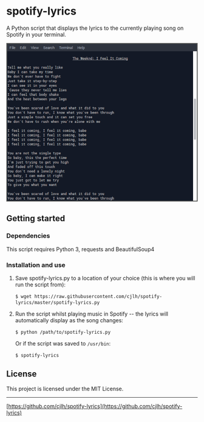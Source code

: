 # spotify-lyrics

A Python script that displays the lyrics to the currently playing song on Spotify in your terminal.

![Screenshot](./screenshots/1.png "Screenshot")


## Getting started

### Dependencies

This script requires Python 3, requests and BeautifulSoup4

### Installation and use

1. Save spotify-lyrics.py to a location of your choice (this is where you will run the script from):

    ```
    $ wget https://raw.githubusercontent.com/cjlh/spotify-lyrics/master/spotify-lyrics.py
    ```

2. Run the script whilst playing music in Spotify -- the lyrics will automatically display as the song changes:

    ```
    $ python /path/to/spotify-lyrics.py
    ```

    Or if the script was saved to `/usr/bin`:

    ```
    $ spotify-lyrics
    ```


## License

This project is licensed under the MIT License.

***
[https://github.com/cjlh/spotify-lyrics](https://github.com/cjlh/spotify-lyrics)

